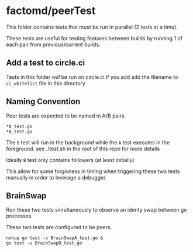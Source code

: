 # factomd/peerTest

This folder contains tests that must be run in parallel (2 tests at a time).

These tests are useful for testing features between builds
by running 1 of each pair from previous/current builds.


## Add a test to circle.ci

Tests in this folder *will* be run on circle.ci if you add
add the filename to `ci_whitelist` file in this directory

## Naming Convention

Peer tests are expected to be named in A/B pairs

```
*A_test.go
*B_test.go
```

The `B` test will run in the background while the `A` test executes in the foreground.
see ./test.sh in the root of this repo for more details

Ideally `B` test only contains followers (at least initially)

This allow for some forgivness in timing when triggering these two tests manually in order to leverage a debugger.
 

## BrainSwap

Run these two tests simultaneously to observe
an identy swap between go processes.

These two tests are configured to be peers.

```
nohup go test -v BrainSwapA_test.go &
go test -v BrainSwapB_test.go
```
